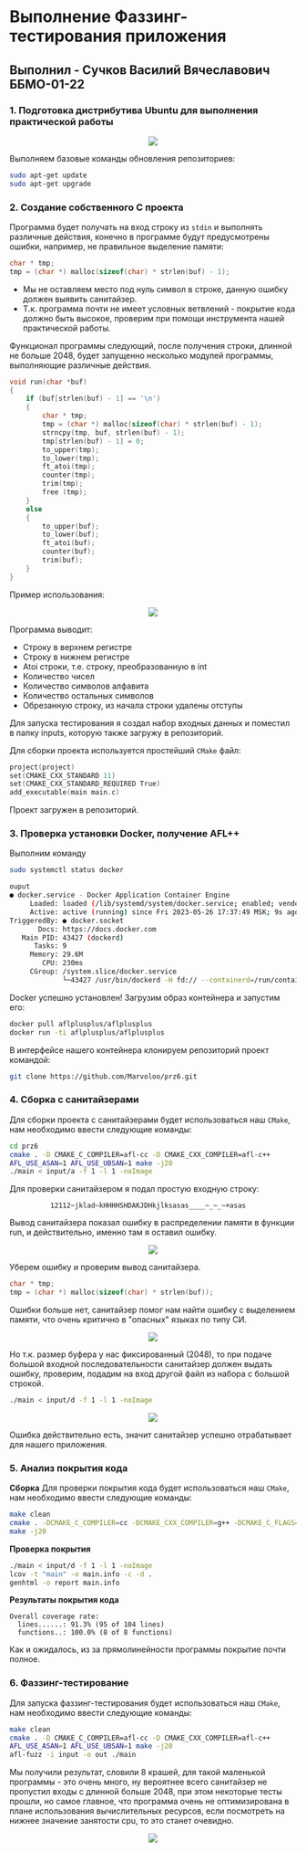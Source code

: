 # Выполнение Фаззинг-тестирования приложения
## Выполнил - Сучков Василий Вячеславович ББМО-01-22
### 1. Подготовка дистрибутива Ubuntu для выполнения практической работы
<p align="center">
  <img src="/images/ubuntu.png">
</p>

Выполняем базовые команды обновления репозиториев:
```bash
sudo apt-get update
sudo apt-get upgrade
```
### 2. Создание собственного C проекта
Программа будет получать на вход строку из ```stdin``` и выполнять различные действия, конечно в программе будут предусмотрены ошибки, например, не правильное выделение памяти:
```c
char * tmp;
tmp = (char *) malloc(sizeof(char) * strlen(buf) - 1);
```
* Мы не оставляем место под нуль символ в строке, данную ошибку должен выявить санитайзер.
* Т.к. программа почти не имеет условных ветвлений - покрытие кода должно быть высокое, проверим при помощи инструмента нашей практической работы.

Функционал программы следующий, после получения строки, длинной не больше 2048, будет запущенно несколько модулей программы, выполняющие различные действия.
```c
void run(char *buf)
{
    if (buf[strlen(buf) - 1] == '\n')
    {
        char * tmp;
        tmp = (char *) malloc(sizeof(char) * strlen(buf) - 1);
        strncpy(tmp, buf, strlen(buf) - 1);
        tmp[strlen(buf) - 1] = 0;
        to_upper(tmp);
        to_lower(tmp);
        ft_atoi(tmp);
        counter(tmp);
        trim(tmp);
        free (tmp);
    }
    else
    {
        to_upper(buf);
        to_lower(buf);
        ft_atoi(buf);
        counter(buf);
        trim(buf);
    }
}
```
Пример использования:
<p align="center">
  <img src="/images/usage.png">
</p>

Программа выводит:
* Строку в верхнем регистре
* Строку в нижнем регистре
* Atoi строки, т.е. строку, преобразованную в int
* Количество чисел
* Количество символов алфавита
* Количество остальных символов
* Обрезанную строку, из начала строки удалены отступы

Для запуска тестирования я создал набор входных данных и поместил в папку inputs, которую также загружу в репозиторий.

Для сборки проекта используется простейший ```CMake``` файл:
```cpp
project(project)
set(CMAKE_CXX_STANDARD 11)
set(CMAKE_CXX_STANDARD_REQUIRED True)
add_executable(main main.c)
```
Проект загружен в репозиторий.
### 3.  Проверка установки Docker, получение AFL++
Выполним команду
```bash
sudo systemctl status docker
```
```bash
ouput
● docker.service - Docker Application Container Engine
     Loaded: loaded (/lib/systemd/system/docker.service; enabled; vendor preset>
     Active: active (running) since Fri 2023-05-26 17:37:49 MSK; 9s ago
TriggeredBy: ● docker.socket
       Docs: https://docs.docker.com
   Main PID: 43427 (dockerd)
      Tasks: 9
     Memory: 29.6M
        CPU: 230ms
     CGroup: /system.slice/docker.service
             └─43427 /usr/bin/dockerd -H fd:// --containerd=/run/containerd/con>

```

Docker успешно установлен!
Загрузим образ контейнера и запустим его:
```bash
docker pull aflplusplus/aflplusplus
docker run -ti aflplusplus/aflplusplus
```
В интерфейсе нашего контейнера клонируем репозиторий проект командой:
```bash
git clone https://github.com/Marvoloo/prz6.git
```
### 4. Сборка с санитайзерами
Для сборки  проекта с санитайзерами будет использоваться наш ```CMake```, нам необходимо ввести следующие команды:
```bash
cd prz6
cmake . -D CMAKE_C_COMPILER=afl-cc -D CMAKE_CXX_COMPILER=afl-c++ 
AFL_USE_ASAN=1 AFL_USE_UBSAN=1 make -j20
./main < input/a -f 1 -l 1 -noImage
```
Для проверки санитайзером я подал простую входную строку:
```
          12112~jklad~kHHHHSHDAKJDHkjlksasas____~_~_~+asas
```
Вывод санитайзера показал ошибку в распределении памяти в функции run, и действительно, именно там я оставил ошибку.
<p align="center">
  <img src="/images/sanitaizer.png">
</p>

Уберем ошибку и проверим вывод санитайзера.
```c
char * tmp;
tmp = (char *) malloc(sizeof(char) * strlen(buf));
```
Ошибки больше нет, санитайзер помог нам найти ошибку с выделением памяти, что очень критично в "опасных" языках по типу СИ.
<p align="center">
  <img src="/images/sanitaizer_pass.png">
</p>

Но т.к. размер буфера у нас фиксированный (2048), то при подаче большой входной последовательности санитайзер должен выдать ошибку, проверим, подадим на вход другой файл из набора с большой строкой.
```bash
./main < input/d -f 1 -l 1 -noImage
```
<p align="center">
  <img src="/images/sanitaizer_bad.png">
</p>

Ошибка действительно есть, значит санитайзер успешно отрабатывает для нашего приложения.
### 5. Анализ покрытия кода
**Сборка**
Для проверки покрытия кода будет использоваться наш ```CMake```, нам необходимо ввести следующие команды:
```bash
make clean
cmake . -DCMAKE_C_COMPILER=cc -DCMAKE_CXX_COMPILER=g++ -DCMAKE_C_FLAGS="-g -O2 --coverage" -DCMAKE_CXX_FLAGS="-g -O2 --coverage" -DCMAKE_EXE_LINKER_FLAGS="-lgcov"
make -j20
```
**Проверка покрытия**
```bash
./main < input/d -f 1 -l 1 -noImage
lcov -t "main" -o main.info -c -d .
genhtml -o report main.info
```
**Результаты покрытия кода**
```
Overall coverage rate:
  lines......: 91.3% (95 of 104 lines)
  functions..: 100.0% (8 of 8 functions)
```
Как и ожидалось, из за прямолинейности программы покрытие почти полное.
### 6. Фаззинг-тестирование
Для запуска фаззинг-тестирования будет использоваться наш ```CMake```, нам необходимо ввести следующие команды:
```bash
make clean
cmake . -D CMAKE_C_COMPILER=afl-cc -D CMAKE_CXX_COMPILER=afl-c++
AFL_USE_ASAN=1 AFL_USE_UBSAN=1 make -j20
afl-fuzz -i input -o out ./main
```
Мы получили результат, словили 8 крашей, для такой маленькой программы - это очень много, ну вероятнее всего санитайзер не пропустил входы с длинной больше 2048, при этом некоторые тесты прошли, но самое главное, что программа очень не оптимизирована в плане использования вычислительных ресурсов, если посмотреть на нижнее значение занятости cpu, то это станет очевидно.

<p align="center">
  <img src="/images/fuzzing.png">
</p>
